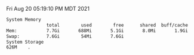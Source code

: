 Fri Aug 20 05:19:10 PM MDT 2021
```bash
System Memory
               total        used        free      shared  buff/cache   available
Mem:           7.7Gi       688Mi       5.1Gi       8.0Mi       1.9Gi       6.7Gi
Swap:          7.6Gi        54Mi       7.6Gi
System Storage
626M	.
```
```bash
